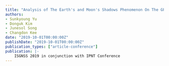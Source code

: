```yaml
---
title: "Analysis of The Earth's and Moon's Shadows Phenomenon On The GPS Orbits"
authors:
- Sunkyoung Yu
- Donguk Kim
- Junesol Song
- Changdon Kee
date: "2019-10-01T00:00:00Z"
publishDate: "2019-10-01T00:00:00Z"
publication_types: ["article-conference"]
publication: |-
    ISGNSS 2019 in conjunction with IPNT Conference
---
```

